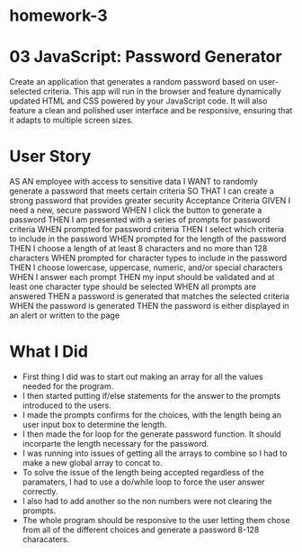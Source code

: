 # homework-3
# 03 JavaScript: Password Generator
Create an application that generates a random password based on user-selected criteria. This app will run in the browser and feature dynamically updated HTML and CSS powered by your JavaScript code. It will also feature a clean and polished user interface and be responsive, ensuring that it adapts to multiple screen sizes.

# User Story
AS AN employee with access to sensitive data
I WANT to randomly generate a password that meets certain criteria
SO THAT I can create a strong password that provides greater security
Acceptance Criteria
GIVEN I need a new, secure password
WHEN I click the button to generate a password
THEN I am presented with a series of prompts for password criteria
WHEN prompted for password criteria
THEN I select which criteria to include in the password
WHEN prompted for the length of the password
THEN I choose a length of at least 8 characters and no more than 128 characters
WHEN prompted for character types to include in the password
THEN I choose lowercase, uppercase, numeric, and/or special characters
WHEN I answer each prompt
THEN my input should be validated and at least one character type should be selected
WHEN all prompts are answered
THEN a password is generated that matches the selected criteria
WHEN the password is generated
THEN the password is either displayed in an alert or written to the page

# What I Did
* First thing I did was to start out making an array for all the values needed for the program.
* I then started putting if/else statements for the answer to the prompts introduced to the users.
* I made the prompts confirms for the choices, with the length being an user input box to determine the length.
* I then made the for loop for the generate password function. It should incorparte the length necessary for the password.
* I was running into issues of getting all the arrays to combine so I had to make a new global array to concat to.
* To solve the issue of the length being accepted regardless of the paramaters, I had to use a do/while loop to force the user answer correctly.
* I also had to add another so the non numbers were not clearing the prompts.
* The whole program should be responsive to the user letting them chose from all of the different choices and generate a password 8-128 characaters.